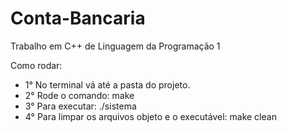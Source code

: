 # Conta-Bancaria
Trabalho em C++ de Linguagem da Programação 1

Como rodar:

- 1° No terminal vá até a pasta do projeto.
- 2° Rode o comando: make
- 3° Para executar: ./sistema
- 4° Para limpar os arquivos objeto e o executável: make clean
